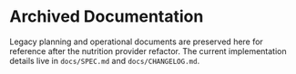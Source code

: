 # Archived Documentation

Legacy planning and operational documents are preserved here for reference after the nutrition provider refactor. The current implementation details live in `docs/SPEC.md` and `docs/CHANGELOG.md`.
